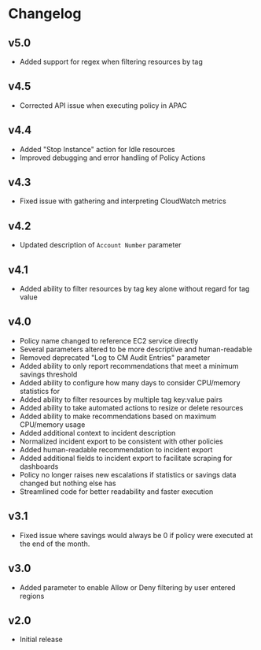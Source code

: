 # Changelog

## v5.0

- Added support for regex when filtering resources by tag

## v4.5

- Corrected API issue when executing policy in APAC

## v4.4

- Added "Stop Instance" action for Idle resources
- Improved debugging and error handling of Policy Actions

## v4.3

- Fixed issue with gathering and interpreting CloudWatch metrics

## v4.2

- Updated description of `Account Number` parameter

## v4.1

- Added ability to filter resources by tag key alone without regard for tag value

## v4.0

- Policy name changed to reference EC2 service directly
- Several parameters altered to be more descriptive and human-readable
- Removed deprecated "Log to CM Audit Entries" parameter
- Added ability to only report recommendations that meet a minimum savings threshold
- Added ability to configure how many days to consider CPU/memory statistics for
- Added ability to filter resources by multiple tag key:value pairs
- Added ability to take automated actions to resize or delete resources
- Added ability to make recommendations based on maximum CPU/memory usage
- Added additional context to incident description
- Normalized incident export to be consistent with other policies
- Added human-readable recommendation to incident export
- Added additional fields to incident export to facilitate scraping for dashboards
- Policy no longer raises new escalations if statistics or savings data changed but nothing else has
- Streamlined code for better readability and faster execution

## v3.1

- Fixed issue where savings would always be 0 if policy were executed at the end of the month.

## v3.0

- Added parameter to enable Allow or Deny filtering by user entered regions

## v2.0

- Initial release
